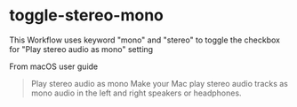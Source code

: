 # toggle-stereo-mono

This Workflow uses keyword "mono" and "stereo" to toggle the checkbox for "Play stereo audio as mono" setting

From macOS user guide
> Play stereo audio as mono
> Make your Mac play stereo audio tracks as mono audio in the left and right speakers or headphones.
